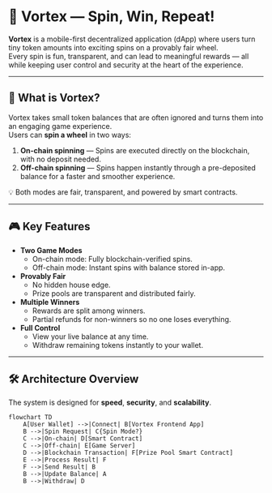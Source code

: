 # 🎯 Vortex — Spin, Win, Repeat!

**Vortex** is a mobile-first decentralized application (dApp) where users turn tiny token amounts into exciting spins on a provably fair wheel.  
Every spin is fun, transparent, and can lead to meaningful rewards — all while keeping user control and security at the heart of the experience.

---

## 🌟 What is Vortex?

Vortex takes small token balances that are often ignored and turns them into an engaging game experience.  
Users can **spin a wheel** in two ways:

1. **On-chain spinning** — Spins are executed directly on the blockchain, with no deposit needed.
2. **Off-chain spinning** — Spins happen instantly through a pre-deposited balance for a faster and smoother experience.

💡 Both modes are fair, transparent, and powered by smart contracts.

---

## 🎮 Key Features

- **Two Game Modes**
  - On-chain mode: Fully blockchain-verified spins.
  - Off-chain mode: Instant spins with balance stored in-app.
- **Provably Fair**
  - No hidden house edge.
  - Prize pools are transparent and distributed fairly.
- **Multiple Winners**
  - Rewards are split among winners.
  - Partial refunds for non-winners so no one loses everything.
- **Full Control**
  - View your live balance at any time.
  - Withdraw remaining tokens instantly to your wallet.

---

## 🛠 Architecture Overview

The system is designed for **speed**, **security**, and **scalability**.

```mermaid
flowchart TD
    A[User Wallet] -->|Connect| B[Vortex Frontend App]
    B -->|Spin Request| C{Spin Mode?}
    C -->|On-chain| D[Smart Contract]
    C -->|Off-chain| E[Game Server]
    D -->|Blockchain Transaction| F[Prize Pool Smart Contract]
    E -->|Process Result| F
    F -->|Send Result| B
    B -->|Update Balance| A
    B -->|Withdraw| D
